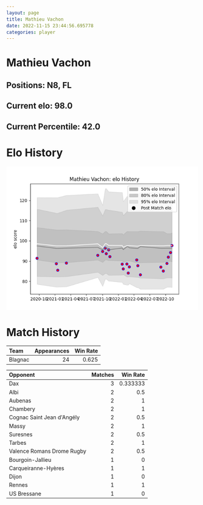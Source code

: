 ```yaml
---  
layout: page  
title: Mathieu Vachon  
date: 2022-11-15 23:44:56.695778  
categories: player  
---
```

# Mathieu Vachon

## Positions: N8, FL

## Current elo: 98.0

## Current Percentile: 42.0

# Elo History


![elo history](history_MathieuVachon.png)
# Match History


| Team    |   Appearances |   Win Rate |
|:--------|--------------:|-----------:|
| Blagnac |            24 |      0.625 |

| Opponent                   |   Matches |   Win Rate |
|:---------------------------|----------:|-----------:|
| Dax                        |         3 |   0.333333 |
| Albi                       |         2 |   0.5      |
| Aubenas                    |         2 |   1        |
| Chambery                   |         2 |   1        |
| Cognac Saint Jean d'Angély |         2 |   0.5      |
| Massy                      |         2 |   1        |
| Suresnes                   |         2 |   0.5      |
| Tarbes                     |         2 |   1        |
| Valence Romans Drome Rugby |         2 |   0.5      |
| Bourgoin-Jallieu           |         1 |   0        |
| Carqueiranne-Hyères        |         1 |   1        |
| Dijon                      |         1 |   0        |
| Rennes                     |         1 |   1        |
| US Bressane                |         1 |   0        |